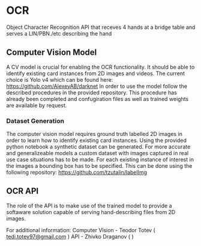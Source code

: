 # OCR
Object Character Recognition API that receves 4 hands at a bridge table and serves a LIN/PBN./etc describing the hand

## Computer Vision Model
A CV model is crucial for enabling the OCR functionality. It should be able to identify existing card instances from 2D images and videos. The current choice is Yolo v4 which can be found here: https://github.com/AlexeyAB/darknet
In order to use the model follow the described procedures in the provided repository.
This procedure has already been completed and confugiration files as well as trained weights are available by request. 

### Dataset Generation
The computer vision model requires ground truth labelled 2D images in order to learn how to identify existing card instances. 
Using the provided python notebook a synthetic dataset can be generated.
For more accurate and generalizeable models a custom dataset with images captured in real use case situations has to be made. For each existing instance of interest in the images a bounding box has to be specified. This can be done using the following repository: https://github.com/tzutalin/labelImg

## OCR API
The role of the API is to make use of the trained model to provide a softaware solution capable of serving hand-describing files from 2D images. 

For additional information:
Computer Vision - Teodor Totev ( tedi.totev97@gmail.com ) 
API - Zhivko Draganov ( )
